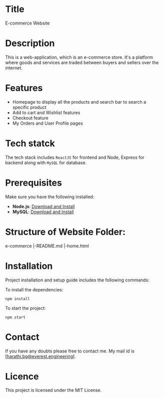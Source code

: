 # Title
E-commerce Website

# Description
This is a web-application, which is an e-commerce store. It's a platform where goods and services are traded between buyers and sellers over the internet.

# Features
- Homepage to display all the products and search bar to search a specific product
- Add to cart and Wishlist features
- Checkout feature
- My Orders and User Profile pages

# Tech statck
The tech stack includes `ReactJS` for frontend and Node, Express for backend along with `MySQL` for database.

# Prerequisites
Make sure you have the following installed:
- **Node.js**: [Download and Install](https://nodejs.org/)
- **MySQL**: [Download and Install](https://www.mysql.com/)

# Structure of Website Folder:

e-commerce
|-README.md
|-home.html

# Installation

Project installation and setup guide includes the following commands:

To install the dependencies:
```
npm install
```
To start the project:
```
npm start
```
# Contact
If you have any doubts please free to contact me. My mail id is [harathi.bg@everest.engineering].

# Licence
This project is licensed under the MIT License.

